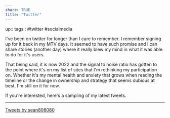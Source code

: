 ```yaml
---
share: TRUE
title: "Twitter"
---
```

up::
tags:: #twitter #socialmedia


I've been on twitter for longer than I care to remember. I remember signing up for it back in my MTV days.  It seemed to have such promise and I can share stories (another day) where it really blew my mind in what it was able to do for it's users.


That being said, it is now 2022 and the signal to noise ratio has gotten to the point where it's on my list of sites that I'm rethinking my participation on.  Whether it's my mental health and anxiety that grows when reading the timeline or the change in ownership and strategy that seems dubious at best, I'm still on it for now.   

If you're interested, here's a sampling of my latest tweets.  


---
<a class="twitter-timeline" href="https://twitter.com/sean808080?ref_src=twsrc%5Etfw">Tweets by sean808080</a> <script async src="https://platform.twitter.com/widgets.js" charset="utf-8"></script>